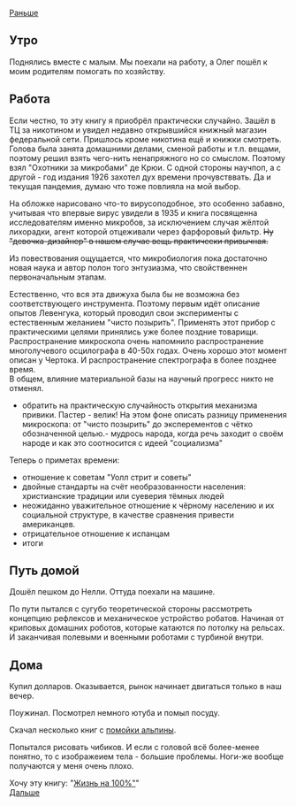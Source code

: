 [Раньше](2020.06.07.md)  
## Утро
Поднялись вместе с малым. Мы поехали на работу, а Олег пошёл к моим родителям помогать по хозяйству.
## Работа
Если честно, то эту книгу я приобрёл практически случайно. Зашёл в ТЦ за никотином и увидел недавно открывшийся книжный магазин федеральной сети. Пришлось кроме никотина ещё и книжки смотреть.  
Голова была занята домашними делами, сменой работы и т.п. вещами, поэтому решил взять чего-нить ненапряжного но со смыслом. Поэтому взял "Охотники за микробами" де Крюи. С одной стороны научпоп, а с другой - год издания 1926 захотел дух времени прочувстввать. Да и текущая пандемия, думаю что тоже повлияла на мой выбор.
 
На обложке нарисовано что-то вирусоподобное, это особенно забавно, учитывая что впервые вирус увидели в 1935 и книга посвященна исследователям именно микробов, за исключением случая жёлтой лихорадки, агент которой отцеживали через фарфоровый фильтр. ~~Ну "девочка-дизайнер" в нашем случае вещь практически привычная.~~
 
Из повествования ощущается, что микробиология пока достаточно новая наука и автор полон того энтузиазма, что свойственнен первоначальным этапам.

Естественно, что вся эта движуха была бы не возможна без соответствующего инструмента. Поэтому первым идёт описание опытов Левенгука, который проводил свои эксперименты с естественным желанием "чисто позырить". Применять этот прибор с практическими целями принялись уже более поздние товарищи.  
Распространение микроскопа очень напомнило распространение многолучевого осцилографа в 40-50х годах. Очень хорошо этот момент описан у Чертока. И распространение спектрографа в более позднее время.  
В общем, влияние материальной базы на научный прогресс никто не отменял.

 - обратить на практическую случайность открытия механизма привики. Пастер - велик! На этом фоне описать разницу применения микроскопа: от "чисто позырить" до эксперементов с чётко обозначенной целью.- мудрось народа, когда речь заходит о своём народе и как это соотносится с идеей "социализма"

Теперь о приметах времени:
 - отношение к советам "Уолл стрит и советы"
 - двойные стандарты на счёт необразованности населения: христианские традиции или суеверия тёмных людей
 - неожиданно уважительное отношение к чёрному населению и их социальной структуре, в качестве сравнения привести американцев.
 - отрицательное отношение к испанцам
 - итоги
## Путь домой
Дошёл пешком до Нелли. Оттуда поехали на машине.

По пути пытался с сугубо теоретической стороны рассмотреть концепцию рефлексов и механическое устройство робатов. Начиная от криповых домашних роботов, которые катаются по потолку на рельсах. И заканчивая полевыми и военными роботами с турбиной внутри.
## Дома
Купил долларов. Оказывается, рынок начинает двигаться только в наш вечер.

Поужинал. Посмотрел немного ютуба и помыл посуду.

Скачал несколько книг с [помойки альпины](https://storage.alpinadigital.ru/tmp/).

Попытался рисовать чибиков. И если с головой всё более-менее понятно, то с изображеием тела - большие проблемы. Ноги-же вообще получаются у меня очень плохо.

Хочу эту книгу: "[Жизнь на 100%"](https://www.alpinabook.ru/catalog/book-588562/)"  
[Дальше](2020.06.09.md)
